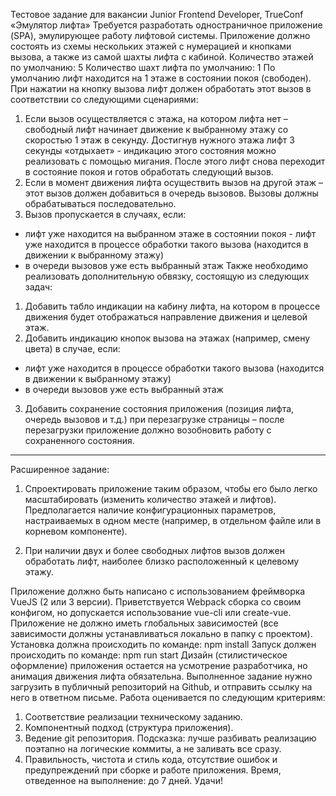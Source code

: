 Тестовое задание для вакансии Junior Frontend Developer, TrueConf «Эмулятор лифта» 
Требуется разработать одностраничное приложение (SPA), эмулирующее работу лифтовой системы. 
Приложение должно состоять из схемы нескольких этажей с нумерацией и кнопками вызова, а также из самой шахты лифта с кабиной. 
Количество этажей по умолчанию: 5 
Количество шахт лифта по умолчанию: 1 
По умолчанию лифт находится на 1 этаже в состоянии покоя (свободен). 
При нажатии на кнопку вызова лифт должен обработать этот вызов в соответствии со следующими сценариями: 
1. Если вызов осуществляется с этажа, на котором лифта нет – свободный лифт начинает движение к выбранному этажу со скоростью 1 этаж в секунду. 
Достигнув нужного этажа лифт 3 секунды «отдыхает» - индикацию этого состояния можно реализовать с помощью мигания. 
После этого лифт снова переходит в состояние покоя и готов обработать следующий вызов. 
2. Если в момент движения лифта осуществить вызов на другой этаж – этот вызов должен добавиться в очередь вызовов. 
Вызовы должны обрабатываться последовательно. 
3. Вызов пропускается в случаях, если: 
- лифт уже находится на выбранном этаже в состоянии покоя - лифт уже находится в процессе обработки такого вызова (находится в движении к выбранному этажу) 
- в очереди вызовов уже есть выбранный этаж 
Также необходимо реализовать дополнительную обвязку, состоящую из следующих задач: 
1. Добавить табло индикации на кабину лифта, на котором в процессе движения будет отображаться направление движения и целевой этаж. 
2. Добавить индикацию кнопок вызова на этажах (например, смену цвета) в случае, если: 
- лифт уже находится в процессе обработки такого вызова (находится в движении к выбранному этажу) 
- в очереди вызовов уже есть выбранный этаж 
3. Добавить сохранение состояния приложения (позиция лифта, очередь вызовов и т.д.) при перезагрузке страницы – после перезагрузки приложение должно возобновить работу с сохраненного состояния.

<hr>

Расширенное задание: 
1. Спроектировать приложение таким образом, чтобы его было легко масштабировать (изменить количество этажей и лифтов). 
Предполагается наличие конфигурационных параметров, настраиваемых в одном месте (например, в отдельном файле или в корневом компоненте). 

2. При наличии двух и более свободных лифтов вызов должен обработать лифт, наиболее близко расположенный к целевому этажу. 

Приложение должно быть написано с использованием фреймворка VueJS (2 или 3 версии). Приветствуется Webpack сборка со своим конфигом, но допускается использование vue-cli или create-vue. 
Приложение не должно иметь глобальных зависимостей (все зависимости должны устанавливаться локально в папку с проектом). 
Установка должна происходить по команде: npm install 
Запуск должен происходить по команде: npm run start 
Дизайн (стилистическое оформление) приложения остается на усмотрение разработчика, но анимация движения лифта обязательна. 
Выполненное задание нужно загрузить в публичный репозиторий на Github, и отправить ссылку на него в ответном письме. 
Работа оценивается по следующим критериям: 
1. Соответствие реализации техническому заданию. 
2. Компонентный подход (структура приложения). 
3. Ведение git репозитория. 
Подсказка: лучше разбивать реализацию поэтапно на логические коммиты, а не заливать все сразу. 
4. Правильность, чистота и стиль кода, отсутствие ошибок и предупреждений при сборке и работе приложения. 
Время, отведенное на выполнение: до 7 дней. 
Удачи!
